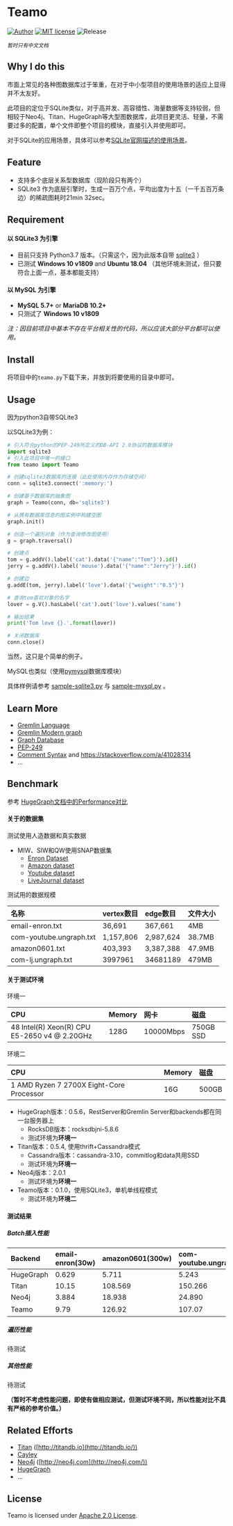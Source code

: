 # Teamo

[![Author](https://img.shields.io/badge/Author-owtotwo-yellow.svg)](https://github.com/owtotwo)
[![MIT license](https://img.shields.io/badge/License-Apache--2.0-brightgreen.svg)](https://img.shields.io/badge/License-Apache--2.0-brightgreen.svg)
![Release](https://img.shields.io/badge/Release-0.1.0-blue.svg)

_`暂时只有中文文档`_



## Why I do this

市面上常见的各种图数据库过于笨重，在对于中小型项目的使用场景的适应上显得并不太友好。

此项目的定位于SQLite类似，对于高并发、高容错性、海量数据等支持较弱，但相较于Neo4j、Titan、HugeGraph等大型图数据库，此项目更灵活、轻量，不需要过多的配置，单个文件即整个项目的模块，直接引入并使用即可。

对于SQLite的应用场景，具体可以参考[SQLite官网描述的使用场景](https://www.sqlite.org/whentouse.html)。



## Feature

- 支持多个底层关系型数据库（现阶段只有两个）
- SQLite3 作为底层引擎时，生成一百万个点，平均出度为十五（一千五百万条边）的稀疏图耗时21min 32sec。



## Requirement

#### 以 SQLite3 为引擎

- 目前只支持 Python3.7 版本。（只需这个，因为此版本自带 [sqlite3](https://docs.python.org/3/library/sqlite3.html) ）
- 已测试 **Windows 10 v1809** and **Ubuntu 18.04** （其他环境未测试，但只要符合上面一点，基本都能支持）

#### 以 MySQL 为引擎

- **MySQL 5.7+** or **MariaDB 10.2+**
- 只测试了 **Windows 10 v1809**

_注：因目前项目中基本不存在平台相关性的代码，所以应该大部分平台都可以使用。_



## Install

将项目中的`teamo.py`下载下来，并放到将要使用的目录中即可。



## Usage

因为python3自带SQLite3

以SQLite3为例：

``` python
# 引入符合python的PEP-249所定义的DB-API 2.0协议的数据库模块
import sqlite3
# 引入此项目中唯一的接口
from teamo import Teamo

# 创建sqlite3数据库的连接（此处使用内存作为存储空间）
conn = sqlite3.connect(':memory:')

# 创建基于数据库的抽象图
graph = Teamo(conn, db='sqlite3')

# 从携有数据库信息的图实例中构建空图
graph.init()

# 创造一个遍历对象（作为查询修改图使用）
g = graph.traversal()

# 创建点
tom = g.addV().label('cat').data('{"name":"Tom"}').id()
jerry = g.addV().label('mouse').data('{"name":"Jerry"}').id()

# 创建边
g.addE(tom, jerry).label('love').data('{"weight":"0.5"}')

# 查询tom喜欢对象的名字
lover = g.V().hasLabel('cat').out('love').values('name')

# 输出结果
print('Tom love {}.'.format(lover))

# 关闭数据库
conn.close()
```

当然，这只是个简单的例子。

MySQL也类似（使用[pymysql](https://github.com/PyMySQL/PyMySQL)数据库模块）

具体样例请参考 [sample-sqlite3.py](./sample-sqlite3.py) 与 [sample-mysql.py](./sample-mysql.py) 。



## Learn More

- [Gremlin Language](https://tinkerpop.apache.org/gremlin.html)
- [Gremlin Modern graph](http://tinkerpop.apache.org/docs/current/images/tinkerpop-modern.png)
- [Graph Database](https://en.wikipedia.org/wiki/Graph_database)
- [PEP-249](https://www.python.org/dev/peps/pep-0249/)
- [Comment Syntax](https://dev.mysql.com/doc/refman/5.7/en/comments.html) and https://stackoverflow.com/a/41028314
- ...



## Benchmark

参考 [HugeGraph文档中的Performance对比](https://hugegraph.github.io/hugegraph-doc/performance/hugegraph-benchmark-0.5.6.html)

#### 关于的数据集

测试使用人造数据和真实数据

- MIW、SIW和QW使用SNAP数据集
  - [Enron Dataset](http://snap.stanford.edu/data/email-Enron.html)
  - [Amazon dataset](http://snap.stanford.edu/data/amazon0601.html)
  - [Youtube dataset](http://snap.stanford.edu/data/com-Youtube.html)
  - [LiveJournal dataset](http://snap.stanford.edu/data/com-LiveJournal.html)

测试用的数据规模

| 名称                    | vertex数目 | edge数目  | 文件大小 |
| :---------------------- | :--------- | :-------- | :------- |
| email-enron.txt         | 36,691     | 367,661   | 4MB      |
| com-youtube.ungraph.txt | 1,157,806  | 2,987,624 | 38.7MB   |
| amazon0601.txt          | 403,393    | 3,387,388 | 47.9MB   |
| com-lj.ungraph.txt      | 3997961    | 34681189  | 479MB    |

#### 关于测试环境

环境一

| CPU                                          | Memory | 网卡      | 磁盘      |
| :------------------------------------------- | :----- | :-------- | :-------- |
| 48 Intel(R) Xeon(R) CPU E5-2650 v4 @ 2.20GHz | 128G   | 10000Mbps | 750GB SSD |

环境二

| CPU                                      | Memory | 磁盘  |
| :--------------------------------------- | :----- | :---- |
| 1 AMD Ryzen 7 2700X Eight-Core Processor | 16G    | 500GB |

- HugeGraph版本：0.5.6，RestServer和Gremlin Server和backends都在同一台服务器上 
  - RocksDB版本：rocksdbjni-5.8.6
  - 测试环境为**环境一**
- Titan版本：0.5.4, 使用thrift+Cassandra模式
  - Cassandra版本：cassandra-3.10，commitlog和data共用SSD
  - 测试环境为**环境一**
- Neo4j版本：2.0.1
  - 测试环境为**环境一**
- Teamo版本：0.1.0，使用SQLite3，单机单线程模式
  - 测试环境为**环境二**

#### 测试结果

##### Batch插入性能

| Backend   | email-enron(30w) | amazon0601(300w) | com-youtube.ungraph(300w) | com-lj.ungraph(3000w) |
| :-------- | :--------------- | :--------------- | :------------------------ | :-------------------- |
| HugeGraph | 0.629            | 5.711            | 5.243                     | 67.033                |
| Titan     | 10.15            | 108.569          | 150.266                   | 1217.944              |
| Neo4j     | 3.884            | 18.938           | 24.890                    | 281.537               |
| Teamo     | 9.79             | 126.92           | 107.07                    | 未测试                |

##### 遍历性能

待测试

##### 其他性能

待测试



**（暂时不考虑性能问题，即使有做相应测试，但测试环境不同，所以性能对比不具有严格的参考价值。）**



## Related Efforts

- [Titan](https://github.com/thinkaurelius/titan) ([http://titandb.io](http://titandb.io/))
- [Cayley](https://github.com/cayleygraph/cayley)
- [Neo4j](https://github.com/neo4j/neo4j) ([http://neo4j.com](http://neo4j.com/))
- [HugeGraph](https://github.com/hugegraph/hugegraph)
- ...



## License

Teamo is licensed under [Apache 2.0 License](https://www.apache.org/licenses/LICENSE-2.0).